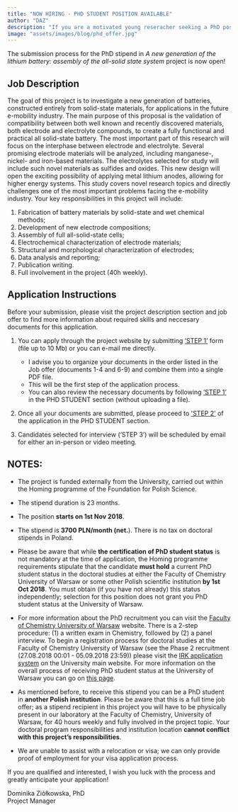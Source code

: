 ```yaml
---
title: "NOW HIRING - PHD STUDENT POSITION AVAILABLE"
author: "DAZ"
description: "If you are a motivated young reseracher seeking a PhD position in energy storage field, this message is for you! "
image: "assets/images/blog/phd_offer.jpg"
---
```


The submission process for the PhD stipend in *A new generation of the lithium battery: assembly of the all-solid state system* project is now open!

## Job Description
The goal of this project is to investigate a new generation of batteries, constructed entirely from solid-state materials, for applications in the future e-mobility industry. The main purpose of this proposal is the validation of compatibility between both well known and recently discovered materials, both electrode and electrolyte compounds, to create a fully functional and practical all solid-state battery. The most important part of this research will focus on the interphase between electrode and electrolyte. Several promising electrode materials will be analyzed, including manganese-, nickel- and iron-based materials. The electrolytes selected for study will include such novel materials as sulfides and oxides. This new design will open the exciting possibility of applying metal lithium anodes, allowing for higher energy systems. This study covers novel research topics and directly challenges one of the most important problems facing the e-mobility industry. Your key responsibilities in this project will include:
1. Fabrication of battery materials by solid-state and wet chemical methods;
2. Development of new electrode compositions;
3. Assembly of full all-solid-state cells;
4. Electrochemical characterization of electrode materials;
5. Structural and morphological characterization of electrodes;
6. Data analysis and reporting;
7. Publication writing.
8. Full involvement in the project (40h weekly).

## Application Instructions
Before your submission, please visit the project description section and job offer to find more information about required skills and neccesary documents for this application.
1.   You can apply through the project website by submitting  [‘STEP 1’](http://lisec-tech.com/team/openings/) form (file up to 10 Mb) or you can e-mail me directly.
     * I advise you to organize your documents in the order listed in the Job offer (documents 1-4 and 6-9) and combine them into a single PDF file.
     * This will be the first step of the application process.
     * You can also review the necessary documents by following [‘STEP 1’](http://lisec-tech.com/team/openings/) in the PHD STUDENT section (without uploading a file).

2.   Once all your documents are submitted, please proceed to ['STEP 2'](http://lisec-tech.com/team/openings/) of the application in the PHD STUDENT section.

3.   Candidates selected for interview (‘STEP 3’) will be scheduled by email for either an in-person or video meeting.

## NOTES:

* The project is funded externally from the University, carried out within the Homing programme of the Foundation for Polish Science.

* The stipend duration is 23 months.

* The position **starts on 1st Nov 2018**.  

* The stipend is **3700 PLN/month (net.**). There is no tax on doctoral stipends in Poland.  

* Please be aware that while **the  certification of PhD student status** is not mandatory at the time of application, the  Homing programme requirements stipulate that the candidate **must hold** a current PhD student status in the doctoral studies at either the Faculty of Chemistry University of Warsaw or  some other Polish scientific institution **by 1st Oct 2018**.  You must obtain (if you have not already) this status independently;  selection for this position does not grant you PhD student status at the University of Warsaw.  

* For more information about the PhD recruitment you can visit the [Faculty of Chemistry University of Warsaw](http://www.chem.uw.edu.pl/kandydaci/studia-doktoranckie/) website. There is a 2-step procedure: (1) a written exam in Chemistry, followed by (2) a panel interview. To begin a registration process for doctoral studies at the Faculty of Chemistry University of Warsaw (see the Phase 2  recruitment (27.08.2018 00:01 - 05.09.2018 23:59))  please visit the [IRK application system](https://irk.oferta.uw.edu.pl/en-gb/offer/DOK2018/programme/DD-CH/?from=field:DS030303) on the University main website. For more information on the overall process of receiving PhD student status at the University of Warsaw you can go on [this page](http://en.studiadoktoranckie.uw.edu.pl/).

* As mentioned before, to receive this stipend you can be a PhD student in **another Polish institution**. Please be aware that this is a full time job offer; as a  stipend recipient in this project you will have to be physically present in our laboratory at the Faculty of Chemistry, University of Warsaw, for 40 hours weekly and fully involved in the project topic. Your doctoral program responsibilities and institution location **cannot conflict with this project’s responsibilities**.

* We are unable to assist with a relocation or visa; we can only provide proof of employment for your visa application process.

If you are qualified and interested, I wish you luck with the process and greatly anticipate your application!

Dominika Ziółkowska, PhD<br>
Project Manager
<!--stackedit_data:
eyJoaXN0b3J5IjpbMTE3OTEyNTQxOSwtOTQ2MjMzODI4LDM1Mz
E2MjMwOCwyNTg5NjIzMTRdfQ==
-->
